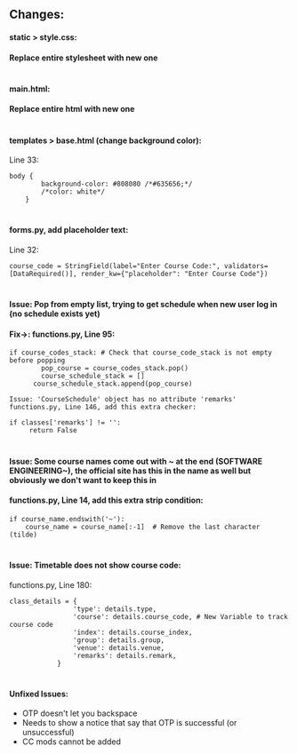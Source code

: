 ﻿## Changes:
#### static > style.css:
#### Replace entire stylesheet with new one
# 
#### main.html:
#### Replace entire html with new one
# 
#### templates > base.html (change background color):
Line 33:
```
body {
        background-color: #808080 /*#635656;*/
        /*color: white*/
    }
```
# 
#### forms.py, add placeholder text:
Line 32: 
```
course_code = StringField(label="Enter Course Code:", validators=[DataRequired()], render_kw={"placeholder": "Enter Course Code"})
```
# 
#### Issue: Pop from empty list, trying to get schedule when new user log in (no schedule exists yet)
#### Fix->: functions.py, Line 95:
```
if course_codes_stack: # Check that course_code_stack is not empty before popping
        pop_course = course_codes_stack.pop()
        course_schedule_stack = []
      course_schedule_stack.append(pop_course)

Issue: 'CourseSchedule' object has no attribute 'remarks'
functions.py, Line 146, add this extra checker:

if classes['remarks'] != '':
	 return False
```
# 
#### Issue: Some course names come out with ~ at the end (SOFTWARE ENGINEERING~), the official site has this in the name as well but obviously we don't want to keep this in
#### functions.py, Line 14, add this extra strip condition:
```
if course_name.endswith('~'):
	course_name = course_name[:-1]  # Remove the last character (tilde)
```
#
#### Issue: Timetable does not show course code:
functions.py, Line 180:
```
class_details = {
                'type': details.type,
                'course': details.course_code, # New Variable to track course code
                'index': details.course_index,
                'group': details.group,
                'venue': details.venue,
                'remarks': details.remark,
            }
   ```
# 
#### Unfixed Issues:
* OTP doesn't let you backspace
* Needs to show a notice that say that OTP is successful (or unsuccessful)
* CC mods cannot be added


